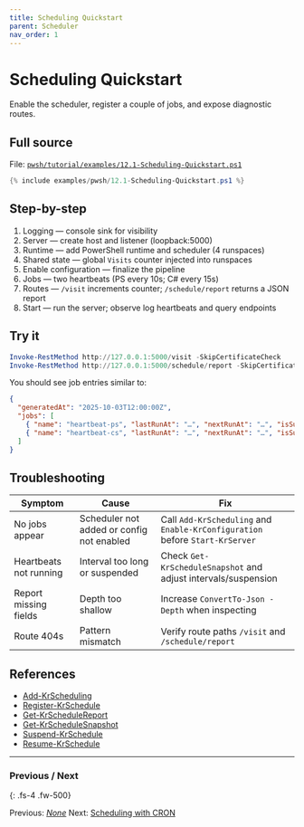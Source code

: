 ```yaml
---
title: Scheduling Quickstart
parent: Scheduler
nav_order: 1
---
```


# Scheduling Quickstart

Enable the scheduler, register a couple of jobs, and expose diagnostic routes.

## Full source

File: [`pwsh/tutorial/examples/12.1-Scheduling-Quickstart.ps1`][12.1-Scheduling-Quickstart.ps1]

```powershell
{% include examples/pwsh/12.1-Scheduling-Quickstart.ps1 %}
```

## Step-by-step

1. Logging — console sink for visibility
2. Server — create host and listener (loopback:5000)
3. Runtime — add PowerShell runtime and scheduler (4 runspaces)
4. Shared state — global `Visits` counter injected into runspaces
5. Enable configuration — finalize the pipeline
6. Jobs — two heartbeats (PS every 10s; C# every 15s)
7. Routes — `/visit` increments counter; `/schedule/report` returns a JSON report
8. Start — run the server; observe log heartbeats and query endpoints

## Try it

```powershell
Invoke-RestMethod http://127.0.0.1:5000/visit -SkipCertificateCheck
Invoke-RestMethod http://127.0.0.1:5000/schedule/report -SkipCertificateCheck | ConvertTo-Json -Depth 4
```

You should see job entries similar to:

```json
{
  "generatedAt": "2025-10-03T12:00:00Z",
  "jobs": [
    { "name": "heartbeat-ps", "lastRunAt": "…", "nextRunAt": "…", "isSuspended": false },
    { "name": "heartbeat-cs", "lastRunAt": "…", "nextRunAt": "…", "isSuspended": false }
  ]
}
```

## Troubleshooting

| Symptom | Cause | Fix |
|---------|-------|-----|
| No jobs appear | Scheduler not added or config not enabled | Call `Add-KrScheduling` and `Enable-KrConfiguration` before `Start-KrServer` |
| Heartbeats not running | Interval too long or suspended | Check `Get-KrScheduleSnapshot` and adjust intervals/suspension |
| Report missing fields | Depth too shallow | Increase `ConvertTo-Json -Depth` when inspecting |
| Route 404s | Pattern mismatch | Verify route paths `/visit` and `/schedule/report` |

## References

- [Add-KrScheduling][Add-KrScheduling]
- [Register-KrSchedule][Register-KrSchedule]
- [Get-KrScheduleReport][Get-KrScheduleReport]
- [Get-KrScheduleSnapshot][Get-KrScheduleSnapshot]
- [Suspend-KrSchedule][Suspend-KrSchedule]
- [Resume-KrSchedule][Resume-KrSchedule]

---

### Previous / Next

{: .fs-4 .fw-500}

Previous: [_None_](.)
Next: [Scheduling with CRON][Next]

[12.1-Scheduling-Quickstart.ps1]: /pwsh/tutorial/examples/12.1-Scheduling-Quickstart.ps1
[Add-KrScheduling]: /pwsh/cmdlets/Add-KrScheduling
[Register-KrSchedule]: /pwsh/cmdlets/Register-KrSchedule
[Get-KrScheduleReport]: /pwsh/cmdlets/Get-KrScheduleReport
[Get-KrScheduleSnapshot]: /pwsh/cmdlets/Get-KrScheduleSnapshot
[Suspend-KrSchedule]: /pwsh/cmdlets/Suspend-KrSchedule
[Resume-KrSchedule]: /pwsh/cmdlets/Resume-KrSchedule
[Next]: ./2.Scheduling-Cron
